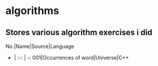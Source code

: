 # algorithms
Stores various algorithm exercises i did
---
No.|Name|Source|Language
- | :-: | -: 
001|Occurrences of word|Universe|C++

